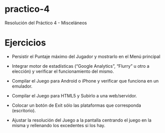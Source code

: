 practico-4
==========

Resolución del Práctico 4 - Misceláneos

Ejercicios
==========
* Persistir el Puntaje máximo del Jugador y mostrarlo en el Menú principal

* Integrar motor de estadísticas (“Google Analytics”, “Flurry” u otro a elección) y verificar el funcionamiento del mismo.

* Compilar el Juego para Android o iPhone y verificar que funciona en un emulador.

* Compilar el Juego para HTML5 y Subirlo a una web/servidor.

* Colocar un botón de Exit sólo las plataformas que corresponda (escritorio).

* Ajustar la resolución del Juego a la pantalla centrando el juego en la misma y rellenando los excedentes si los hay.
